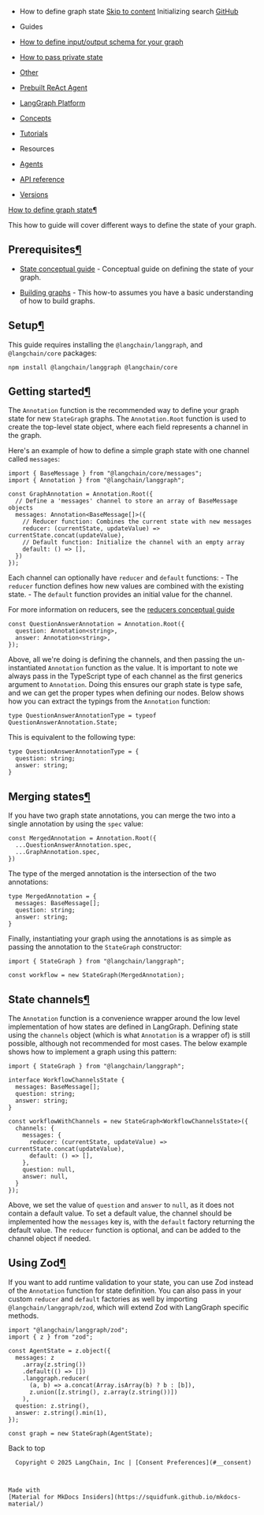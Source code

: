 - How to define graph state [Skip to content](#how-to-define-graph-state) Initializing search [GitHub](https://github.com/langchain-ai/langgraphjs)

- Guides

- [How to define input/output schema for your graph](../input_output_schema/)

- [How to pass private state](../pass_private_state/)

- [Other](../../how-tos#other)

- [Prebuilt ReAct Agent](../../how-tos#prebuilt-react-agent)

- [LangGraph Platform](../../how-tos#langgraph-platform)

- [Concepts](../../concepts/)

- [Tutorials](../../tutorials/)

- Resources

- [Agents](../../agents/overview/)

- [API reference](../../reference/)

- [Versions](../../versions/)

[How to define graph state¶](#how-to-define-graph-state)

This how to guide will cover different ways to define the state of your graph.

## Prerequisites[¶](#prerequisites)

- [State conceptual guide](/langgraphjs/concepts/low_level/#state) - Conceptual guide on defining the state of your graph.

- [Building graphs](/langgraphjs/tutorials/quickstart/) - This how-to assumes you have a basic understanding of how to build graphs.

## Setup[¶](#setup)

This guide requires installing the `@langchain/langgraph`, and `@langchain/core` packages:

```
npm install @langchain/langgraph @langchain/core

```

## Getting started[¶](#getting-started)

The `Annotation` function is the recommended way to define your graph state for new `StateGraph` graphs. The `Annotation.Root` function is used to create the top-level state object, where each field represents a channel in the graph.

Here's an example of how to define a simple graph state with one channel called `messages`:

```
import { BaseMessage } from "@langchain/core/messages";
import { Annotation } from "@langchain/langgraph";

const GraphAnnotation = Annotation.Root({
  // Define a 'messages' channel to store an array of BaseMessage objects
  messages: Annotation<BaseMessage[]>({
    // Reducer function: Combines the current state with new messages
    reducer: (currentState, updateValue) => currentState.concat(updateValue),
    // Default function: Initialize the channel with an empty array
    default: () => [],
  })
});

```

Each channel can optionally have `reducer` and `default` functions: - The `reducer` function defines how new values are combined with the existing state. - The `default` function provides an initial value for the channel.

For more information on reducers, see the [reducers conceptual guide](/langgraphjs/concepts/low_level/#reducers)

```
const QuestionAnswerAnnotation = Annotation.Root({
  question: Annotation<string>,
  answer: Annotation<string>,
});

```

Above, all we're doing is defining the channels, and then passing the un-instantiated `Annotation` function as the value. It is important to note we always pass in the TypeScript type of each channel as the first generics argument to `Annotation`. Doing this ensures our graph state is type safe, and we can get the proper types when defining our nodes. Below shows how you can extract the typings from the `Annotation` function:

```
type QuestionAnswerAnnotationType = typeof QuestionAnswerAnnotation.State;

```

This is equivalent to the following type:

```
type QuestionAnswerAnnotationType = {
  question: string;
  answer: string;
}

```

## Merging states[¶](#merging-states)

If you have two graph state annotations, you can merge the two into a single annotation by using the `spec` value:

```
const MergedAnnotation = Annotation.Root({
  ...QuestionAnswerAnnotation.spec,
  ...GraphAnnotation.spec,
})

```

The type of the merged annotation is the intersection of the two annotations:

```
type MergedAnnotation = {
  messages: BaseMessage[];
  question: string;
  answer: string;
}

```

Finally, instantiating your graph using the annotations is as simple as passing the annotation to the `StateGraph` constructor:

```
import { StateGraph } from "@langchain/langgraph";

const workflow = new StateGraph(MergedAnnotation);

```

## State channels[¶](#state-channels)

The `Annotation` function is a convenience wrapper around the low level implementation of how states are defined in LangGraph. Defining state using the `channels` object (which is what `Annotation` is a wrapper of) is still possible, although not recommended for most cases. The below example shows how to implement a graph using this pattern:

```
import { StateGraph } from "@langchain/langgraph";

interface WorkflowChannelsState {
  messages: BaseMessage[];
  question: string;
  answer: string;
}

const workflowWithChannels = new StateGraph<WorkflowChannelsState>({
  channels: {
    messages: {
      reducer: (currentState, updateValue) => currentState.concat(updateValue),
      default: () => [],
    },
    question: null,
    answer: null,
  }
});

```

Above, we set the value of `question` and `answer` to `null`, as it does not contain a default value. To set a default value, the channel should be implemented how the `messages` key is, with the `default` factory returning the default value. The `reducer` function is optional, and can be added to the channel object if needed.

## Using Zod[¶](#using-zod)

If you want to add runtime validation to your state, you can use Zod instead of the `Annotation` function for state definition. You can also pass in your custom `reducer` and `default` factories as well by importing `@langchain/langgraph/zod`, which will extend Zod with LangGraph specific methods.

```
import "@langchain/langgraph/zod";
import { z } from "zod";

const AgentState = z.object({
  messages: z
    .array(z.string())
    .default(() => [])
    .langgraph.reducer(
      (a, b) => a.concat(Array.isArray(b) ? b : [b]),
      z.union([z.string(), z.array(z.string())])
    ),
  question: z.string(),
  answer: z.string().min(1),
});

const graph = new StateGraph(AgentState);

```

  Back to top

      Copyright © 2025 LangChain, Inc | [Consent Preferences](#__consent)



    Made with
    [Material for MkDocs Insiders](https://squidfunk.github.io/mkdocs-material/)

[](https://langchain-ai.github.io/langgraph/)
[](https://github.com/langchain-ai/langgraphjs)
[](https://twitter.com/LangChainAI)
